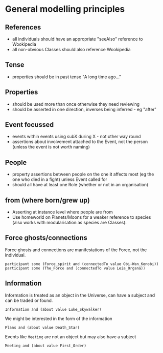 # General modelling principles

## References
- all individuals should have an appropriate "seeAlso" reference to Wookipedia
- all non-obvious Classes should also reference Wookipedia

## Tense
- properties should be in past tense "A long time ago..."

## Properties
- should be used more than once otherwise they need reviewing
- should be asserted in one direction, inverses being inferred - eg "after"

## Event focussed
- events within events using subX during X - not other way round
- assertions about involvement attached to the Event, not the person (unless the event is not worth naming)

## People
 - property assertions between people on the one it affects most (eg the one who died in a fight) unless Event called for
 - should all have at least one Role (whether or not in an organisation)

## from (where born/grew up)
 - Asserting at instance level where people are from
 - Use homeworld on Planets/Moons for a weaker reference to species (also works with modularisation as species are Classes).

## Force ghosts/connections

Force ghosts and connections are manifestations of the Force, not the individual.

    participant some (Force_spirit and (connectedTo value Obi-Wan_Kenobi))
    participant some (The_Force and (connectedTo value Leia_Organa))

## Information

Information is treated as an object in the Universe, can have a subject and can be traded or found.

    Information and (about value Luke_Skywalker)

We might be interested in the form of the information

    Plans and (about value Death_Star)    

Events like `Meeting` are not an object but may also have a subject

    Meeting and (about value First_Order)
